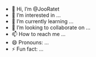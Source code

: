 - 👋 Hi, I’m @JooRatet
- 👀 I’m interested in ...
- 🌱 I’m currently learning ...
- 💞️ I’m looking to collaborate on ...
- 📫 How to reach me ...
- 😄 Pronouns: ...
- ⚡ Fun fact: ...

<!---
JooRatet/JooRatet is a ✨ special ✨ repository because its `README.md` (this file) appears on your GitHub profile.
You can click the Preview link to take a look at your changes.
--->
